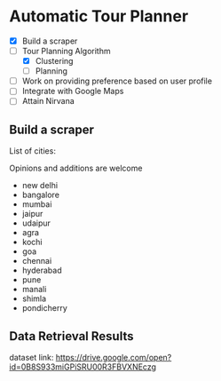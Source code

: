 # Automatic Tour Planner

- [x] Build a scraper
- [ ] Tour Planning Algorithm
	- [x] Clustering
	- [ ] Planning
- [ ] Work on providing preference based on user profile
- [ ] Integrate with Google Maps
- [ ] Attain Nirvana

## Build a scraper

List of cities:

Opinions and additions are welcome

- new delhi
- bangalore
- mumbai
- jaipur
- udaipur
- agra
- kochi
- goa
- chennai
- hyderabad
- pune
- manali
- shimla
- pondicherry

## Data Retrieval Results

dataset link: https://drive.google.com/open?id=0B8S933miGPiSRU00R3FBVXNEczg